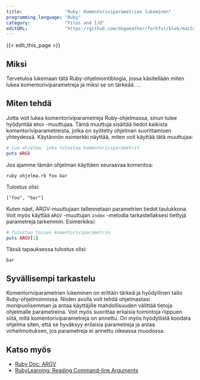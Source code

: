 ```yaml
---
title:                "Ruby: Komentoriviparametrien lukeminen"
programming_language: "Ruby"
category:             "Files and I/O"
editURL:              "https://github.com/dogweather/forkful/blob/master/content/fi/ruby/reading-command-line-arguments.md"
---
```


{{< edit_this_page >}}

## Miksi

Tervetuloa lukemaan tätä Ruby-ohjelmointiblogia, jossa käsitellään miten lukea komentoriviparametreja ja miksi se on tärkeää. ...

## Miten tehdä

Jotta voit lukea komentoriviparametreja Ruby-ohjelmassa, sinun tulee hyödyntää ``ARGV`` -muuttujaa. Tämä muuttuja sisältää tiedot kaikista komentoriviparametreista, jotka on syötetty ohjelman suorittamisen yhteydessä. Käytännön esimerkki näyttää, miten voit käyttää tätä muuttujaa:

```Ruby
# Luo ohjelma, joka tulostaa komentoriviparametrit
puts ARGV
```

Jos ajamme tämän ohjelman käyttäen seuraavaa komentoa:

```
ruby ohjelma.rb foo bar
```

Tulostus olisi:

```
["foo", "bar"]
```

Kuten näet, ARGV-muuttujaan tallennetaan parametrien tiedot taulukkona. Voit myös käyttää ``ARGV`` -muuttujan ``index`` -metodia tarkastellaksesi tiettyjä parametreja tarkemmin. Esimerkiksi:

```Ruby
# Tulostaa toisen komentoriviparametrin
puts ARGV[1]
```

Tässä tapauksessa tulostus olisi:

```
bar
```

## Syvällisempi tarkastelu

Komentoriviparametrien lukeminen on erittäin tärkeä ja hyödyllinen taito Ruby-ohjelmoinnissa. Niiden avulla voit tehdä ohjelmastasi monipuolisemman ja antaa käyttäjille mahdollisuuden välittää tietoja ohjelmalle parametreina. Voit myös suorittaa erilaisia toimintoja riippuen siitä, mitä komentoriviparametreja on annettu. On myös hyödyllistä koodata ohjelma siten, että se hyväksyy erilaisia parametreja ja antaa virheilmoituksen, jos parametreja ei annettu oikeassa muodossa.

## Katso myös

- [Ruby Doc: ARGV](https://ruby-doc.org/core-2.6.3/ARGV.html)
- [RubyLearning: Reading Command-line Arguments](http://rubylearning.com/blog/2011/01/03/reading-command-line-arguments/)